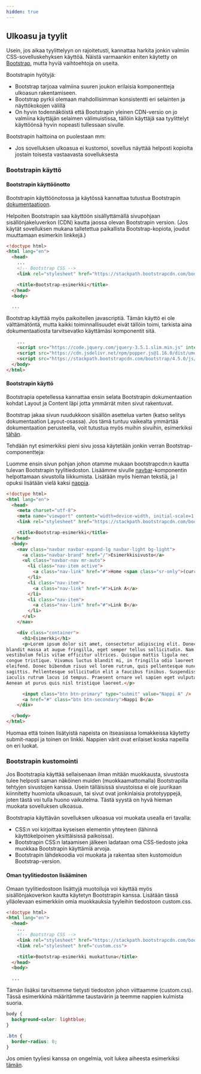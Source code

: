 ```yaml
---
hidden: true
---
```



## Ulkoasu ja tyylit

Usein, jos aikaa tyylittelyyn on rajoitetusti, kannattaa harkita jonkin valmiin CSS-sovelluskehyksen käyttöä. Näistä varmaankin eniten käytetty on [Bootstrap](https://getbootstrap.com/), mutta hyviä vaihtoehtoja on useita.

Bootstrapin hyötyjä:

- Bootstrap tarjoaa valmiina suuren joukon erilaisia komponentteja ulkoasun rakentamiseen.
- Bootstrap pyrkii olemaan mahdollisimman konsistentti eri selainten ja näyttökokojen välillä
- On hyvin todennäköistä että Bootstrapin yleinen CDN-versio on jo valmiina käyttäjän selaimen välimuistissa, tällöin käyttäjä saa tyylittelyt käyttöönsä hyvin nopeasti tullessaan sivulle.

Bootstrapin haittoina on puolestaan mm:

- Jos sovelluksen ulkoasua ei kustomoi, sovellus näyttää helposti kopiolta jostain toisesta vastaavasta sovelluksesta


### Bootstrapin käyttö

#### Bootstrapin käyttöönotto

Bootstrapin käyttöönotossa ja käytössä kannattaa tutustua Bootstrapin [dokumentaatioon](https://getbootstrap.com/docs/4.5/getting-started/introduction/).

Helpoiten Bootstrapin saa käyttöön sisällyttämällä sivupohjaan sisällönjakeluverkon (CDN) kautta jaossa olevan Bootstrapin version. (Jos käytät sovelluksen mukana talletettua paikallista Bootstrap-kopiota, joudut muuttamaan esimerkin linkkejä.)

```html
<!doctype html>
<html lang="en">
  <head>
    ...
    <!-- Bootstrap CSS -->
    <link rel="stylesheet" href="https://stackpath.bootstrapcdn.com/bootstrap/4.5.0/css/bootstrap.min.css" integrity="sha384-9aIt2nRpC12Uk9gS9baDl411NQApFmC26EwAOH8WgZl5MYYxFfc+NcPb1dKGj7Sk" crossorigin="anonymous">

    <title>Bootstrap-esimerkki</title>
  </head>
  <body>

  ...
```

Bootstrap käyttää myös paikoitellen javascriptiä. Tämän käyttö ei ole välttämätöntä, mutta kaikki toiminnallisuudet eivät tällöin toimi, tarkista aina dokumentaatiosta tarvitsevatko käyttämäsi komponentit sitä.

```html
    ...
    <script src="https://code.jquery.com/jquery-3.5.1.slim.min.js" integrity="sha384-DfXdz2htPH0lsSSs5nCTpuj/zy4C+OGpamoFVy38MVBnE+IbbVYUew+OrCXaRkfj" crossorigin="anonymous"></script>
    <script src="https://cdn.jsdelivr.net/npm/popper.js@1.16.0/dist/umd/popper.min.js" integrity="sha384-Q6E9RHvbIyZFJoft+2mJbHaEWldlvI9IOYy5n3zV9zzTtmI3UksdQRVvoxMfooAo" crossorigin="anonymous"></script>
    <script src="https://stackpath.bootstrapcdn.com/bootstrap/4.5.0/js/bootstrap.min.js" integrity="sha384-OgVRvuATP1z7JjHLkuOU7Xw704+h835Lr+6QL9UvYjZE3Ipu6Tp75j7Bh/kR0JKI" crossorigin="anonymous"></script>
  </body>
</html>
```

#### Bootstrapin käyttö

Bootstrapia opetellessa kannattaa ensin selata Bootstrapin dokumentaation kohdat Layout ja Content läpi jotta ymmärrät miten sivut rakentuvat.

Bootstrap jakaa sivun ruudukkoon sisällön asettelua varten (katso selitys dokumentaation Layout-osassa). Jos tämä tuntuu vaikealta ymmärtää dokumentaation perusteella, voit tutustua myös muihin sivuihin, esimerkiksi [tähän](https://uxplanet.org/how-the-bootstrap-4-grid-works-a1b04703a3b7).

Tehdään nyt esimerkiksi pieni sivu jossa käytetään jonkin verran Bootstrap-componentteja:

Luomme ensin sivun pohjan johon otamme mukaan bootstrapcdn:n kautta tulevan Bootstrapin tyylitiedoston. Lisäämme sivulle [navbar](https://getbootstrap.com/docs/4.5/components/navbar/)-komponentin helpottamaan sivustolla liikkumista. Lisätään myös hieman tekstiä, ja l opuksi lisätään vielä kaksi [nappia](https://getbootstrap.com/docs/4.5/components/buttons/).

```html
<!doctype html>
<html lang="en">
  <head>
    <meta charset="utf-8">
    <meta name="viewport" content="width=device-width, initial-scale=1, shrink-to-fit=no">
    <link rel="stylesheet" href="https://stackpath.bootstrapcdn.com/bootstrap/4.5.0/css/bootstrap.min.css" integrity="sha384-9aIt2nRpC12Uk9gS9baDl411NQApFmC26EwAOH8WgZl5MYYxFfc+NcPb1dKGj7Sk" crossorigin="anonymous">

    <title>Bootstrap-esimerkki</title>
  </head>
  <body>
    <nav class="navbar navbar-expand-lg navbar-light bg-light">
      <a class="navbar-brand" href="/">Esimerkkisivusto</a>
      <ul class="navbar-nav mr-auto">
        <li class="nav-item active">
          <a class="nav-link" href="#">Home <span class="sr-only">(current)</span></a>
        </li>
        <li class="nav-item">
          <a class="nav-link" href="#">Link A</a>
        </li>
        <li class="nav-item">
          <a class="nav-link" href="#">Link B</a>
        </li>
      </ul>
    </nav>

    <div class="container">
      <h1>Esimerkki</h1>
      <p>Lorem ipsum dolor sit amet, consectetur adipiscing elit. Donec 
blandit massa at augue fringilla, eget semper tellus sollicitudin. Nam 
vestibulum felis vitae efficitur ultrices. Quisque mattis ligula nec 
congue tristique. Vivamus luctus blandit mi, in fringilla odio laoreet 
eleifend. Donec bibendum risus vel lorem rutrum, quis pellentesque nunc 
sagittis. Pellentesque sollicitudin elit a faucibus finibus. Suspendisse 
iaculis rutrum lacus id tempus. Praesent ornare vel sapien eget vulputate. 
Aenean at purus quis nisl tristique laoreet.</p>

      <input class="btn btn-primary" type="submit" value="Nappi A" />
      <a href="#" class="btn btn-secondary">Nappi B</a>
    </div>

  </body>
</html>
```

Huomaa että toinen lisätyistä napeista on itseasiassa lomakkeissa käytetty submit-nappi ja toinen on linkki. Nappien värit ovat erilaiset koska napeilla on eri luokat.



### Bootstrapin kustomointi

Jos Bootstrapia käyttää sellaisenaan ilman mitään muokkausta, sivustosta tulee helposti saman näköinen muiden (muokkaamattomalla) Bootstrapilla tehtyjen sivustojen kanssa. Usein tälläisissä sivustoissa ei ole juurikaan kiinnitetty huomiota ulkoasuun, tai sivut ovat jonkinlaisia prototyyppejä, joten tästä voi tulla huono vaikutelma. Tästä syystä on hyvä hieman muokata sovelluksen ulkoasua.

Bootstrapia käyttävän sovelluksen ulkoasua voi muokata usealla eri tavalla:
- CSS:n voi kirjoittaa kyseisen elementin yhteyteen (lähinnä käyttökelpoinen yksittäisissä paikoissa).
- Bootstrapin CSS:n lataamisen jälkeen ladataan oma CSS-tiedosto joka muokkaa Bootstrapin käyttämiä arvoja.
- Bootstrapin lähdekoodia voi muokata ja rakentaa siten kustomoidun Bootstrap-version.

#### Oman tyylitiedoston lisääminen 

Omaan tyylitiedostoon lisättyjä muotoiluja voi käyttää myös sisällönjakoverkon kautta käytetyn Bootstrapin kanssa. Lisätään tässä ylläolevaan esimerkkiin omia muokkauksia tyyleihin tiedostoon custom.css.

```html
<!doctype html>
<html lang="en">
  <head>
    ...
    <!-- Bootstrap CSS -->
    <link rel="stylesheet" href="https://stackpath.bootstrapcdn.com/bootstrap/4.5.0/css/bootstrap.min.css" integrity="sha384-9aIt2nRpC12Uk9gS9baDl411NQApFmC26EwAOH8WgZl5MYYxFfc+NcPb1dKGj7Sk" crossorigin="anonymous">
    <link rel="stylesheet" href="custom.css">

    <title>Bootstrap-esimerkki muokattuna</title>
  </head>
  <body>

  ...
```

Tämän lisäksi tarvitsemme tietysti tiedoston johon viittaamme (custom.css). Tässä esimerkkinä määritämme taustavärin ja teemme nappien kulmista suoria.

```css
body {
  background-color: lightblue;
}

.btn {
  border-radius: 0;
}
```

Jos omien tyyliesi kanssa on ongelmia, voit lukea aiheesta esimerkiksi [tämän](https://uxplanet.org/how-to-customize-bootstrap-b8078a011203).


